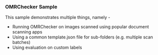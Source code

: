 ### OMRChecker Sample

This sample demonstrates multiple things, namely -
- Running OMRChecker on images scanned using popular document scanning apps
- Using a common template.json file for sub-folders (e.g. multiple scan batches)
- Using evaluation on custom labels
